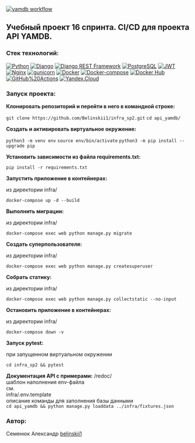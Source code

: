 [![yamdb workflow](https://github.com/Belinskii1/yamdb_final/workflows/yamdb_workflow/badge.svg)](https://github.com/Belinskii1/yamdb_final/actions/workflows/yamdb_workflow.yml)
## Учебный проект 16 спринта. CI/CD для проекта API YAMDB.

### Cтек технологий:
[![Python](https://img.shields.io/badge/-Python-464646?style=flat&logo=Python&logoColor=56C0C0&color=008080)](https://www.python.org/)
[![Django](https://img.shields.io/badge/-Django-464646?style=flat&logo=Django&logoColor=56C0C0&color=008080)](https://www.djangoproject.com/)
[![Django REST Framework](https://img.shields.io/badge/-Django%20REST%20Framework-464646?style=flat&logo=Django%20REST%20Framework&logoColor=56C0C0&color=008080)](https://www.django-rest-framework.org/)
[![PostgreSQL](https://img.shields.io/badge/-PostgreSQL-464646?style=flat&logo=PostgreSQL&logoColor=56C0C0&color=008080)](https://www.postgresql.org/)
[![JWT](https://img.shields.io/badge/-JWT-464646?style=flat&color=008080)](https://jwt.io/)
[![Nginx](https://img.shields.io/badge/-NGINX-464646?style=flat&logo=NGINX&logoColor=56C0C0&color=008080)](https://nginx.org/ru/)
[![gunicorn](https://img.shields.io/badge/-gunicorn-464646?style=flat&logo=gunicorn&logoColor=56C0C0&color=008080)](https://gunicorn.org/)
[![Docker](https://img.shields.io/badge/-Docker-464646?style=flat&logo=Docker&logoColor=56C0C0&color=008080)](https://www.docker.com/)
[![Docker-compose](https://img.shields.io/badge/-Docker%20compose-464646?style=flat&logo=Docker&logoColor=56C0C0&color=008080)](https://www.docker.com/)
[![Docker Hub](https://img.shields.io/badge/-Docker%20Hub-464646?style=flat&logo=Docker&logoColor=56C0C0&color=008080)](https://www.docker.com/products/docker-hub)
[![GitHub%20Actions](https://img.shields.io/badge/-GitHub%20Actions-464646?style=flat&logo=GitHub%20actions&logoColor=56C0C0&color=008080)](https://github.com/features/actions)
[![Yandex.Cloud](https://img.shields.io/badge/-Yandex.Cloud-464646?style=flat&logo=Yandex.Cloud&logoColor=56C0C0&color=008080)](https://cloud.yandex.ru/)

### Запуск проекта:

**Клонировать репозиторий и перейти в него в командной строке:**

`git clone https://github.com/Belinskii1/infra_sp2.git`
`cd api_yamdb/`

**Cоздать и активировать виртуальное окружение:**

`python3 -m venv env`
`source env/bin/activate`
`python3 -m pip install --upgrade pip`

**Установить зависимости из файла requirements.txt:**

`pip install -r requirements.txt`

**Запустить приложение в контейнерах:**

из директории infra/

`docker-compose up -d --build`

**Выполнить миграции:**

из директории infra/

`docker-compose exec web python manage.py migrate`

**Создать суперпользователя:**

из директории infra/

`docker-compose exec web python manage.py createsuperuser`

**Собрать статику:**

из директории infra/

`docker-compose exec web python manage.py collectstatic --no-input`

**Остановить приложение в контейнерах:**

из директории infra/

`docker-compose down -v`

**Запуск pytest:**

при запущенном виртуальном окружении

`cd infra_sp2 && pytest`

**Документация API с примерами:**
/redoc/  
шаблон наполнения env-файла  
см.  
infra/.env.template  
описание команды для заполнения базы данными  
`cd api_yamdb && python manage.py loaddata ../infra/fixtures.json`  

### Автор:
Семенюк Александр [belinskii1](https://github.com/Belinskii1)

